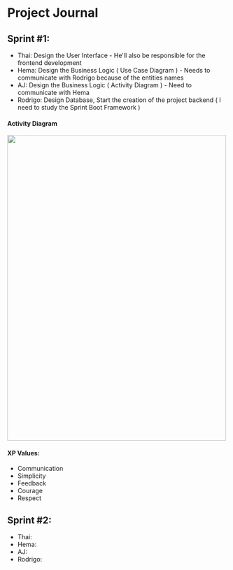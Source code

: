 # Project Journal

## Sprint #1:
- Thai: Design the User Interface - He'll also be responsible for the frontend development
- Hema: Design the Business Logic ( Use Case Diagram ) - Needs to communicate with Rodrigo because of the entities names
- AJ: Design the Business Logic ( Activity Diagram ) - Need to communicate with Hema
- Rodrigo: Design Database, Start the creation of the project backend ( I need to study the Sprint Boot Framework )

#### Activity Diagram
<img src="https://user-images.githubusercontent.com/54551895/139624511-9c1985ae-6912-4660-b494-01f0f716260b.jpeg" width="500" height="700">

#### XP Values:
- Communication
- Simplicity
- Feedback
- Courage
- Respect


## Sprint #2:
- Thai:
- Hema:
- AJ:
- Rodrigo:
